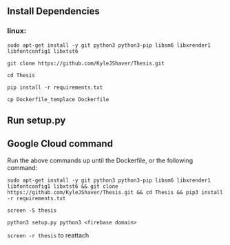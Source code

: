 ## Install Dependencies
### linux: 
`sudo apt-get install -y git python3 python3-pip libsm6 libxrender1 libfontconfig1 libxtst6`

`git clone https://github.com/KyleJShaver/Thesis.git`

`cd Thesis`

`pip install -r requirements.txt`

`cp Dockerfile_templace Dockerfile`



## Run setup.py

## Google Cloud command
Run the above commands up until the Dockerfile, or the following command:

`sudo apt-get install -y git python3 python3-pip libsm6 libxrender1 libfontconfig1 libxtst6 && git clone https://github.com/KyleJShaver/Thesis.git && cd Thesis && pip3 install -r requirements.txt`



`screen -S thesis`

`python3 setup.py python3 <firebase domain>`

`screen -r thesis` to reattach